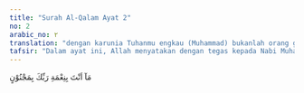 ```yaml
---
title: "Surah Al-Qalam Ayat 2"
no: 2
arabic_no: ٢
translation: "dengan karunia Tuhanmu engkau (Muhammad) bukanlah orang gila. "
tafsir: "Dalam ayat ini, Allah menyatakan dengan tegas kepada Nabi Muhammad saw bahwa beliau tidak memerlukan suatu nikmat pun dari orang lain selain dari nikmat Allah. Mungkinkah Muhammad itu dikatakan seorang gila, karena memperoleh nikmat dan karunia yang sangat besar dari Allah? Pada ayat lain dinyatakan:\n\nDan mereka berkata, \"Wahai orang yang kepadanya diturunkan Al-Qur'an, sesungguhnya engkau (Muhammad) benar-benar orang gila.\" (al-hijr/15: 6)\n\nSetelah orang-orang Quraisy mengetahui pernyataan Waraqah bin Naufal itu dan Rasulullah menyampaikan agama Islam kepada mereka, maka mereka menuduh bahwa Muhammad saw dihinggapi penyakit gila atau seorang tukang tenung yang ingin memalingkan orang-orang Quraisy dari agama nenek moyang mereka. Oleh karena itu, mereka memerintahkan kepada kaumnya agar jangan sekali-kali mendengarkan ucapan Muhammad saw, dan jangan mempercayai bahwa yang diterimanya benar-benar agama Allah. Mungkinkah seorang manusia, seorang gila atau seorang tukang tenung dipercaya Allah menyampaikan agama-Nya?\n\nSehubungan dengan sikap orang-orang Quraisy itu, turunlah ayat ini untuk menguatkan risalah Muhammad saw, menguatkan hati beliau, dan mengingatkan karunia yang telah dilimpahkan kepadanya. Dengan ini, Allah mengisyaratkan bahwa agama yang benar dan berasal dari-Nya ialah agama yang mendorong manusia mencari dan menuntut ilmu-Nya yang luas, kemudian memanfaatkan ilmu itu untuk kepentingan manusia dan kemanusiaan. \n\nSetiap ilmu Allah yang diperoleh itu harus ditulis dengan pena, agar dapat dipelajari dan dibaca oleh orang lain, sehingga ilmu itu berkembang. Dengan ilmu itu juga, manusia akan dapat mencapai kemajuan. Oleh karena itu, belajar membaca dan menulis dengan pena adalah pangkal kemajuan suatu umat. Apabila manusia ingin maju, maka galakkanlah belajar menulis dan membaca. Dengan turunnya ayat ini, hati Rasulullah saw bertambah mantap, tenang, dan kuat untuk melaksanakan tugasnya menyampaikan agama Allah. Beliau mempunyai argumentasi yang kuat pula dalam menghadapi sikap orang-orang Quraisy.\n\nDengan ayat ini, Allah menjawab tuduhan orang-orang Quraisy itu dengan menyuruh mereka mempelajari kembali sejarah hidup Nabi Muhammad yang besar dan tumbuh di hadapan mata kepala mereka sendiri. Bukankah sebelum ia diutus menjadi rasul, orang-orang yang mengatakannya gila itu menghormati dan menjadikannya sebagai orang yang paling mereka percayai? Apakah mereka tidak ingat lagi bahwa di antara mereka pernah terjadi perselisihan tentang siapa yang berhak mengangkat hajar Aswad dan meletakkannya pada tempatnya yang semula. Peristiwa itu hampir menimbulkan pertumpahan darah, dan tidak seorang pun yang dapat mendamaikannya. Lalu mereka minta kepada Muhammad untuk bersedia menjadi juru damai di antara mereka. Mereka menerima keputusan yang ditetapkan Muhammad atas mereka, dan mereka menganggap bahwa keputusan yang diberikannya itu adalah keputusan yang paling adil.\n\nMungkinkah seorang yang semula baik, dianugerahi Allah kejujuran, kehalusan budi pekerti, selalu menolong dan membantu siapa saja yang memerlukannya, dan menjadi contoh dan teladan bagi orang Quraisy, tiba-tiba menjadi gila karena ia melaksanakan perintah Tuhan semesta alam, yaitu menyampaikan agama Allah dan berhijrah ke Medinah.\n\nJika diperhatikan susunan ayat ini, ada suatu teladan yang harus ditiru oleh kaum Muslimin, yaitu walaupun orang-orang Quraisy telah bersikap kasar dan menyakiti hati dan jasmaninya, namun Rasulullah saw membantah tuduhan-tuduhan mereka dengan cara yang baik dan mendidik. Beliau menyuruh mereka menggunakan akal pikiran yang benar dan menggunakan norma-norma yang baik."
---
```

مَآ اَنْتَ بِنِعْمَةِ رَبِّكَ بِمَجْنُوْنٍ 